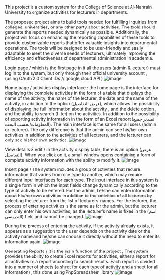 This project is a custom system for the College of Science at Al-Nahrain University to organize activities for lecturers in departments.

The proposed project aims to build tools needed for fulfilling inquiries from colleges, universities, or any other party about activities. The tools should generate the reports needed dynamically as possible. 
Additionally, the project will focus on enhancing the reporting capabilities of these tools to provide customizable reports that offer valuable insights into departmental operations. The tools will be designed to be user-friendly and easily adaptable to meet the diverse needs of lecturers, ultimately improving the efficiency and effectiveness of departmental administration in academia.

Login page / which is the first page in it all the users (admin & lecturer) must log in to the system, but only through their official university account , (using OAuth 2.0 Client IDs // google cloud API )
![image](https://github.com/FatemaMajid/supportingTools/assets/143040754/27806d73-b12c-4366-9fdb-4063c69e0452)

Home page / activities display interface : the home page is the interface for displaying the complete activities in the form of a table that displays the name of the activity, the name of the lecturer, the date and the name of the activity, in addition to the option (عرض التفاصيل), which allows the possibility of displaying the full information about the activity , and the delete option , and the ability to search (filter) on the activities. In addition to the possibility of exporting activity information in the form of an Excel report (تصدير جميع المعلومات/بحسب البحث).
The main interface is the same for all users (admin or lecturer). The only difference is that the admin can see his/her own activities in addition to the activities of all lecturers, and the lecturer can only see his/her own activities.
![image](https://github.com/FatemaMajid/supportingTools/assets/143040754/6dcefe2e-62aa-4947-9846-fe39dc9b82b5)

View details & edit / in the activity display table, there is an option (عرض التفاصيل). When you click on it, a small window opens containing a form of complete activity information with the ability to modify it. 
![image](https://github.com/FatemaMajid/supportingTools/assets/143040754/3000c787-d24d-4b38-b005-6bad81e6b12b)

Insert page / The system includes a group of activities that require information that varies from one type to another, which may require different input interfaces for each type.
The input interface in this system is a single form in which the input fields change dynamically according to the type of activity to be entered.
For the admin, he/she can enter information about his/her own activities in addition to the activities of all lecturers by selecting the lecturer from the list of lecturers’ names.
For the lecturer, the process of entering activities is the same as for the admin, but the lecturer can only enter his own activities, as the lecturer’s name is fixed in the (اسم التدريسي) field and cannot be changed.
![image](https://github.com/FatemaMajid/supportingTools/assets/143040754/f7b8be33-7e4a-4635-a153-0eb53210981a)

During the process of entering the activity, if the activity already exists, it appears as a suggestion to the user depends on the activity date or the activity name and he/she can choose it directly without the need to enter its information again.
![image](https://github.com/FatemaMajid/supportingTools/assets/143040754/7a1f285d-5291-4e43-ae9a-830d0ab6afb7)

Generating Reports / it is the main function of the project , The system provides the ability to create Excel reports for activities, either a report for all activities or a report according to search results.
Each report is divided into a number of sheets (a sheet for each type of activity and a sheet for all information) , this done using PhpSpreadsheet library
![image](https://github.com/FatemaMajid/supportingTools/assets/143040754/ef3d8a56-72cd-433e-bce4-ce7f6757c5f9)








